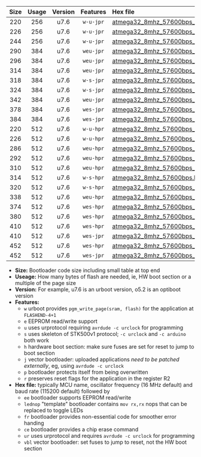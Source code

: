 |Size|Usage|Version|Features|Hex file|
|:-:|:-:|:-:|:-:|:--|
|220|256|u7.6|`w-u-jpr`|[atmega32_8mhz_57600bps_ur_vbl.hex](https://raw.githubusercontent.com/stefanrueger/urboot/main/atmega32_8mhz_57600bps_ur_vbl.hex)|
|226|256|u7.6|`w-u-jpr`|[atmega32_8mhz_57600bps_lednop_ur_vbl.hex](https://raw.githubusercontent.com/stefanrueger/urboot/main/atmega32_8mhz_57600bps_lednop_ur_vbl.hex)|
|244|256|u7.6|`w-u-jpr`|[atmega32_8mhz_57600bps_lednop_fr_ur_vbl.hex](https://raw.githubusercontent.com/stefanrueger/urboot/main/atmega32_8mhz_57600bps_lednop_fr_ur_vbl.hex)|
|290|384|u7.6|`weu-jpr`|[atmega32_8mhz_57600bps_ee_ur_vbl.hex](https://raw.githubusercontent.com/stefanrueger/urboot/main/atmega32_8mhz_57600bps_ee_ur_vbl.hex)|
|296|384|u7.6|`weu-jpr`|[atmega32_8mhz_57600bps_ee_lednop_ur_vbl.hex](https://raw.githubusercontent.com/stefanrueger/urboot/main/atmega32_8mhz_57600bps_ee_lednop_ur_vbl.hex)|
|314|384|u7.6|`weu-jpr`|[atmega32_8mhz_57600bps_ee_lednop_fr_ur_vbl.hex](https://raw.githubusercontent.com/stefanrueger/urboot/main/atmega32_8mhz_57600bps_ee_lednop_fr_ur_vbl.hex)|
|318|384|u7.6|`w-s-jpr`|[atmega32_8mhz_57600bps_vbl.hex](https://raw.githubusercontent.com/stefanrueger/urboot/main/atmega32_8mhz_57600bps_vbl.hex)|
|324|384|u7.6|`w-s-jpr`|[atmega32_8mhz_57600bps_lednop_vbl.hex](https://raw.githubusercontent.com/stefanrueger/urboot/main/atmega32_8mhz_57600bps_lednop_vbl.hex)|
|342|384|u7.6|`weu-jpr`|[atmega32_8mhz_57600bps_ee_lednop_fr_ce_ur_vbl.hex](https://raw.githubusercontent.com/stefanrueger/urboot/main/atmega32_8mhz_57600bps_ee_lednop_fr_ce_ur_vbl.hex)|
|378|384|u7.6|`wes-jpr`|[atmega32_8mhz_57600bps_ee_vbl.hex](https://raw.githubusercontent.com/stefanrueger/urboot/main/atmega32_8mhz_57600bps_ee_vbl.hex)|
|384|384|u7.6|`wes-jpr`|[atmega32_8mhz_57600bps_ee_lednop_vbl.hex](https://raw.githubusercontent.com/stefanrueger/urboot/main/atmega32_8mhz_57600bps_ee_lednop_vbl.hex)|
|220|512|u7.6|`w-u-hpr`|[atmega32_8mhz_57600bps_ur.hex](https://raw.githubusercontent.com/stefanrueger/urboot/main/atmega32_8mhz_57600bps_ur.hex)|
|226|512|u7.6|`w-u-hpr`|[atmega32_8mhz_57600bps_lednop_ur.hex](https://raw.githubusercontent.com/stefanrueger/urboot/main/atmega32_8mhz_57600bps_lednop_ur.hex)|
|286|512|u7.6|`weu-hpr`|[atmega32_8mhz_57600bps_ee_ur.hex](https://raw.githubusercontent.com/stefanrueger/urboot/main/atmega32_8mhz_57600bps_ee_ur.hex)|
|292|512|u7.6|`weu-hpr`|[atmega32_8mhz_57600bps_ee_lednop_ur.hex](https://raw.githubusercontent.com/stefanrueger/urboot/main/atmega32_8mhz_57600bps_ee_lednop_ur.hex)|
|310|512|u7.6|`weu-hpr`|[atmega32_8mhz_57600bps_ee_lednop_fr_ur.hex](https://raw.githubusercontent.com/stefanrueger/urboot/main/atmega32_8mhz_57600bps_ee_lednop_fr_ur.hex)|
|314|512|u7.6|`w-s-hpr`|[atmega32_8mhz_57600bps.hex](https://raw.githubusercontent.com/stefanrueger/urboot/main/atmega32_8mhz_57600bps.hex)|
|320|512|u7.6|`w-s-hpr`|[atmega32_8mhz_57600bps_lednop.hex](https://raw.githubusercontent.com/stefanrueger/urboot/main/atmega32_8mhz_57600bps_lednop.hex)|
|338|512|u7.6|`weu-hpr`|[atmega32_8mhz_57600bps_ee_lednop_fr_ce_ur.hex](https://raw.githubusercontent.com/stefanrueger/urboot/main/atmega32_8mhz_57600bps_ee_lednop_fr_ce_ur.hex)|
|374|512|u7.6|`wes-hpr`|[atmega32_8mhz_57600bps_ee.hex](https://raw.githubusercontent.com/stefanrueger/urboot/main/atmega32_8mhz_57600bps_ee.hex)|
|380|512|u7.6|`wes-hpr`|[atmega32_8mhz_57600bps_ee_lednop.hex](https://raw.githubusercontent.com/stefanrueger/urboot/main/atmega32_8mhz_57600bps_ee_lednop.hex)|
|410|512|u7.6|`wes-hpr`|[atmega32_8mhz_57600bps_ee_lednop_fr.hex](https://raw.githubusercontent.com/stefanrueger/urboot/main/atmega32_8mhz_57600bps_ee_lednop_fr.hex)|
|410|512|u7.6|`wes-jpr`|[atmega32_8mhz_57600bps_ee_lednop_fr_vbl.hex](https://raw.githubusercontent.com/stefanrueger/urboot/main/atmega32_8mhz_57600bps_ee_lednop_fr_vbl.hex)|
|452|512|u7.6|`wes-hpr`|[atmega32_8mhz_57600bps_ee_lednop_fr_ce.hex](https://raw.githubusercontent.com/stefanrueger/urboot/main/atmega32_8mhz_57600bps_ee_lednop_fr_ce.hex)|
|452|512|u7.6|`wes-jpr`|[atmega32_8mhz_57600bps_ee_lednop_fr_ce_vbl.hex](https://raw.githubusercontent.com/stefanrueger/urboot/main/atmega32_8mhz_57600bps_ee_lednop_fr_ce_vbl.hex)|

- **Size:** Bootloader code size including small table at top end
- **Useage:** How many bytes of flash are needed, ie, HW boot section or a multiple of the page size
- **Version:** For example, u7.6 is an urboot version, o5.2 is an optiboot version
- **Features:**
  + `w` urboot provides `pgm_write_page(sram, flash)` for the application at `FLASHEND-4+1`
  + `e` EEPROM read/write support
  + `u` uses urprotocol requiring `avrdude -c urclock` for programming
  + `s` uses skeleton of STK500v1 protocol; `-c urclock` and `-c arduino` both work
  + `h` hardware boot section: make sure fuses are set for reset to jump to boot section
  + `j` vector bootloader: uploaded applications *need to be patched externally*, eg, using `avrdude -c urclock`
  + `p` bootloader protects itself from being overwritten
  + `r` preserves reset flags for the application in the register R2
- **Hex file:** typically MCU name, oscillator frequency (16 MHz default) and baud rate (115200 default) followed by
  + `ee` bootloader supports EEPROM read/write
  + `lednop` "template" bootloader contains `mov rx,rx` nops that can be replaced to toggle LEDs
  + `fr` bootloader provides non-essential code for smoother error handing
  + `ce` bootloader provides a chip erase command
  + `ur` uses urprotocol and requires `avrdude -c urclock` for programming
  + `vbl` vector bootloader: set fuses to jump to reset, not the HW boot section
